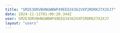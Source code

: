 ```yaml
---
title: "SM2E3DRVBHNGWBWP49EEQ34362VXP2RDRK27X2XJ7"
date: 2024-11-11T01:00:20.344Z
user: SM2E3DRVBHNGWBWP49EEQ34362VXP2RDRK27X2XJ7
layout: "users"
---
```

    